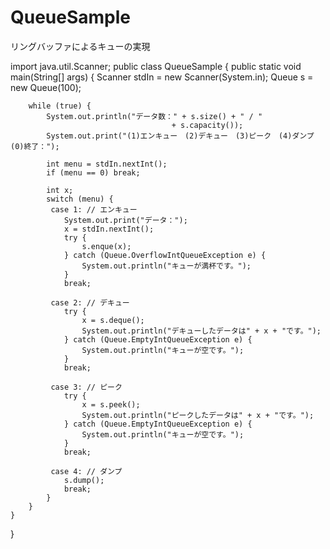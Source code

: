 # QueueSample
リングバッファによるキューの実現

import java.util.Scanner;
public class QueueSample {
	public static void main(String[] args) {
		Scanner stdIn = new Scanner(System.in);
		Queue s = new Queue(100);
		
		while (true) {
			System.out.println("データ数：" + s.size() + " / "
										+ s.capacity());
			System.out.print("(1)エンキュー　(2)デキュー　(3)ピーク　(4)ダンプ　(0)終了：");
			
			int menu = stdIn.nextInt();
			if (menu == 0) break;
		
			int x;
			switch (menu) {
			 case 1: // エンキュー
				System.out.print("データ：");
				x = stdIn.nextInt();
				try {
					s.enque(x);
				} catch (Queue.OverflowIntQueueException e) {
					System.out.println("キューが満杯です。");
				}
				break;
				
			 case 2: // デキュー
				try {
					x = s.deque();
					System.out.println("デキューしたデータは" + x + "です。");
				} catch (Queue.EmptyIntQueueException e) {
					System.out.println("キューが空です。");
				}
				break;
				
			 case 3: // ピーク
				try {
					x = s.peek();
					System.out.println("ピークしたデータは" + x + "です。");
				} catch (Queue.EmptyIntQueueException e) {
					System.out.println("キューが空です。");
				}
				break;
				
			 case 4: // ダンプ
				s.dump();
				break;
			}
		}
	}
}

